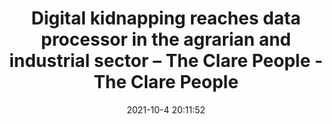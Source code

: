 ---
"title": "Digital kidnapping reaches data processor in the agrarian and industrial sector – The Clare People - The Clare People"
"date": "2021-10-4 20:11:52"
"feed_name": "GOOGLENEWSINDUSTRIAL"
"feed_website": "https://news.google.com/search?q=industrial%2Bincident&hl=en-US&gl=US&ceid=US:en"
"feed_rss": "https://news.google.com/rss/search?q=industrial%2Bincident&hl=en-US&gl=US&ceid=US:en"
"link": "https://www.clarepeople.com/6086-digital-kidnapping-reaches-data-processor-in-the-agrarian-and-industrial-sector/"
"source": "{'href': 'https://www.clarepeople.com', 'title': 'The Clare People'}"
"file": "_posts/2021-1-1-68a82b2f59686b1cb1ca6204771dda27ea5b77fd.md"
"accident": "0"
"drilling": "0"
"dead": "0"
"injured": "0"
"arrested": "0"
"place": "unknown place"
"where": "unknown site"
"causes": "unknown"
"place_uri": "unknown place"
---